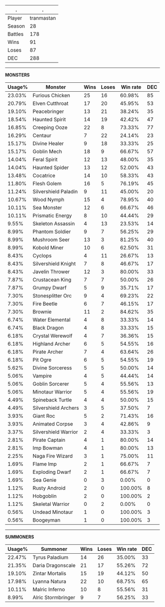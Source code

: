 .|.
|-|-
Player|tranmastan
Season|28
Battles|178
Wins|91
Loses|87
DEC|288

---
**MONSTERS**

Usage%|Monster|Wins|Loses|Win rate|DEC|
-|-|-|-|-|-|
23.03%|Furious Chicken|25|16|60.98%|85|
20.79%|Elven Cutthroat|17|20|45.95%|53|
19.10%|Peacebringer|13|21|38.24%|35|
18.54%|Haunted Spirit|14|19|42.42%|47|
16.85%|Creeping Ooze|22|8|73.33%|77|
16.29%|Centaur|7|22|24.14%|23|
15.17%|Divine Healer|9|18|33.33%|25|
15.17%|Goblin Mech|18|9|66.67%|57|
14.04%|Feral Spirit|12|13|48.00%|35|
14.04%|Haunted Spider|13|12|52.00%|43|
13.48%|Cocatrice|14|10|58.33%|43|
11.80%|Flesh Golem|16|5|76.19%|45|
11.24%|Silvershield Paladin|9|11|45.00%|20|
10.67%|Wood Nymph|15|4|78.95%|40|
10.11%|Sea Monster|12|6|66.67%|46|
10.11%|Prismatic Energy|8|10|44.44%|29|
9.55%|Skeleton Assassin|4|13|23.53%|14|
8.99%|Phantom Soldier|9|7|56.25%|29|
8.99%|Mushroom Seer|13|3|81.25%|40|
8.99%|Kobold Miner|10|6|62.50%|31|
8.43%|Cyclops|4|11|26.67%|13|
8.43%|Silvershield Knight|7|8|46.67%|17|
8.43%|Javelin Thrower|12|3|80.00%|33|
7.87%|Crustacean King|7|7|50.00%|26|
7.87%|Grumpy Dwarf|5|9|35.71%|17|
7.30%|Stonesplitter Orc|9|4|69.23%|22|
7.30%|Fire Beetle|6|7|46.15%|17|
7.30%|Brownie|11|2|84.62%|35|
6.74%|Water Elemental|4|8|33.33%|14|
6.74%|Black Dragon|4|8|33.33%|15|
6.18%|Crystal Werewolf|4|7|36.36%|15|
6.18%|Highland Archer|6|5|54.55%|16|
6.18%|Pirate Archer|7|4|63.64%|26|
6.18%|Pit Ogre|6|5|54.55%|19|
5.62%|Divine Sorceress|5|5|50.00%|14|
5.06%|Vampire|4|5|44.44%|14|
5.06%|Goblin Sorcerer|5|4|55.56%|13|
5.06%|Minotaur Warrior|5|4|55.56%|19|
4.49%|Spineback Turtle|4|4|50.00%|15|
4.49%|Silvershield Archers|3|5|37.50%|7|
3.93%|Giant Roc|5|2|71.43%|16|
3.93%|Animated Corpse|3|4|42.86%|9|
3.37%|Silvershield Warrior|2|4|33.33%|3|
2.81%|Pirate Captain|4|1|80.00%|14|
2.81%|Imp Bowman|4|1|80.00%|13|
2.25%|Naga Fire Wizard|3|1|75.00%|11|
1.69%|Flame Imp|2|1|66.67%|7|
1.69%|Exploding Dwarf|2|1|66.67%|7|
1.69%|Sea Genie|0|3|0.00%|0|
1.12%|Rusty Android|2|0|100.00%|8|
1.12%|Hobgoblin|2|0|100.00%|2|
1.12%|Skeletal Warrior|0|2|0.00%|0|
0.56%|Undead Minotaur|1|0|100.00%|3|
0.56%|Boogeyman|1|0|100.00%|3|

---
**SUMMONERS**

Usage%|Summoner|Wins|Loses|Win rate|DEC|
-|-|-|-|-|-|
22.47%|Tyrus Paladium|14|26|35.00%|33|
21.35%|Daria Dragonscale|21|17|55.26%|72|
19.10%|Zintar Mortalis|15|19|44.12%|50|
17.98%|Lyanna Natura|22|10|68.75%|65|
10.11%|Malric Inferno|10|8|55.56%|31|
8.99%|Alric Stormbringer|9|7|56.25%|33|
